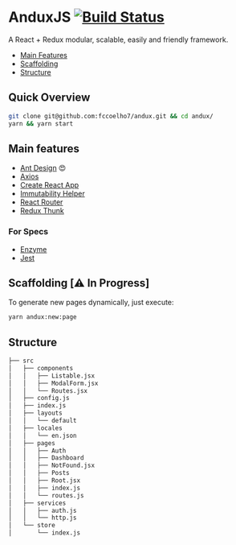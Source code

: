 # AnduxJS [![Build Status](https://travis-ci.org/fccoelho7/andux.svg?branch=master)](https://travis-ci.org/fccoelho7/andux)

A React + Redux modular, scalable, easily and friendly framework.

- [Main Features](#main-features)
- [Scaffolding](#scaffolding)
- [Structure](#structure)

## Quick Overview

```bash
git clone git@github.com:fccoelho7/andux.git && cd andux/
yarn && yarn start
```

## Main features

- [Ant Design](https://ant.design/) 😍
- [Axios](https://github.com/axios/axios)
- [Create React App](https://github.com/facebook/create-react-app)
- [Immutability Helper](https://github.com/kolodny/immutability-helper)
- [React Router](https://reacttraining.com/react-router/web/guides/quick-start)
- [Redux Thunk](https://github.com/reduxjs/redux-thunk)

### For Specs

- [Enzyme](https://airbnb.io/enzyme/)
- [Jest](http://jest.io)

## Scaffolding [⚠️ In Progress]

To generate new pages dynamically, just execute:

```sh
yarn andux:new:page
```

## Structure

```bash
├── src
│   ├── components
│   │   ├── Listable.jsx
│   │   ├── ModalForm.jsx
│   │   └── Routes.jsx
│   ├── config.js
│   ├── index.js
│   ├── layouts
│   │   └── default
│   ├── locales
│   │   └── en.json
│   ├── pages
│   │   ├── Auth
│   │   ├── Dashboard
│   │   ├── NotFound.jsx
│   │   ├── Posts
│   │   ├── Root.jsx
│   │   ├── index.js
│   │   └── routes.js
│   ├── services
│   │   ├── auth.js
│   │   └── http.js
│   └── store
│       └── index.js
```
